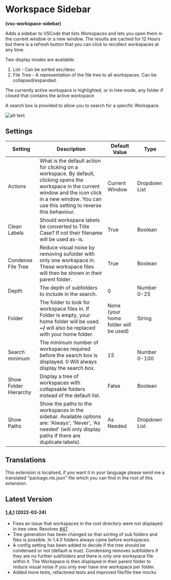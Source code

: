 # Workspace Sidebar

**(vsc-workspace-sidebar)**

Adds a sidebar to VSCode that lists Workspaces and lets you open them in the current window or a new window. The results are cached for 12 Hours but there is a refresh button that you can click to recollect workspaces at any time.

Two display modes are available:

1. List - Can be sorted asc/desc
2. File Tree - A representation of the file tree to all workspaces. Can be collapsed/expanded.

The currently active workspace is highlighted, or in tree mode, any folder if closed that contains the active workspace

A search box is provided to allow you to search for a specific Workspace.

![alt text](https://raw.githubusercontent.com/sketchbuch/vsc-workspace-sidebar/master/docs/images/preview.gif 'Workspace Sidebar Preview')

## Settings

Setting               | Description                                                                                                                                                                                                    | Default Value                        | Type         
--------------------- | -------------------------------------------------------------------------------------------------------------------------------------------------------------------------------------------------------------- | ------------------------------------ | -------------
Actions               | What is the default action for clicking on a workspace. By default, clicking opens the workspace in the current window and the icon click in a new window. You can use this setting to reverse this behaviour. | Current Window                       | Dropdown List
Clean Labels          | Should workspace labels be converted to Title Case? If not their filename will be used as-is.                                                                                                                  | True                                 | Boolean      
Condense File Tree | Reduce visual noise by removing sufolder with only one workspace in. These workspace files will then be shown in their parent folder.                                                                                                                             | True                                | Boolean      
Depth                 | The depth of subfolders to include in the search.                                                                                                                                                              | 0                                    | Number 0-25  
Folder                | The folder to look for workspace files in. If Folder is empty, your home folder will be used. **~/** will also be replaced with your home folder.                                                              | None (your home folder will be used) | String       
Search minimum        | The minimum number of workspaces required before the search box is displayed. 0 Will always display the search box.                                                                                            | 15                                   | Number 0-100 
Show Folder Hierarchy | Display a tree of workspaces with collapsable folders instead of the default list.                                                                                                                             | False                                | Boolean      
Show Paths            | Show the paths to the workspaces in the sidebar. Available options are: 'Always', 'Never', 'As needed' (will only display paths if there are duplicate labels).                                                | As Needed                            | Dropdown List

## Translations

This extension is localised, if you want it in your language please send me a translated "package.nls.json" file which you can find in the root of this extension.

## Latest Version

#### [1.4.1](https://github.com/sketchbuch/vsc-workspace-sidebar/compare/v1.4.0...1.4.1) (2022-03-24)

- Fixes an issue that workspaces in the root directory were not displayed in tree view. Resolves [#47](https://github.com/sketchbuch/vsc-workspace-sidebar/issues/47)
- Tree generation has been changed so that sorting of sub folders and files is possible. In 1.4.0 folders always came before workspaces.
- A config setting has been added to decide if the tree should be condensed or not (default is true). Condensing removes subfolders if they are no further subfolders and there is only one workspace file within it. The Workspace is then displayed in their parent folder to reduce visual noise if you only ever have one workspace per folder.
- Added more tests, refactored tests and improved file/file tree mocks
